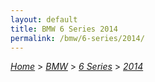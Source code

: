 ```yaml
---
layout: default
title: BMW 6 Series 2014
permalink: /bmw/6-series/2014/
---
```

[*Home*](/) > [*BMW*](/bmw/) > [*6 Series*](/bmw/6-series/) > [*2014*](/bmw/6-series/2014/)
